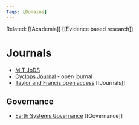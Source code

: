```yaml
---
Tags: [Domains]
---
```

Related: [[Academia]] [[Evidence based research]]
# Journals
- [MIT JoDS](https://jods.mitpress.mit.edu/pub/ageofentanglement/release/1)
- [Cyclops Journal](https://www.cyclopsjournal.net/) - open journal
- [Taylor and Francis open access](https://www.tandfonline.com/) [[Journals]]


## Governance 
- [Earth Systems Governance](https://www.sciencedirect.com/science/article/pii/S258981162100029X) [[Governance]]